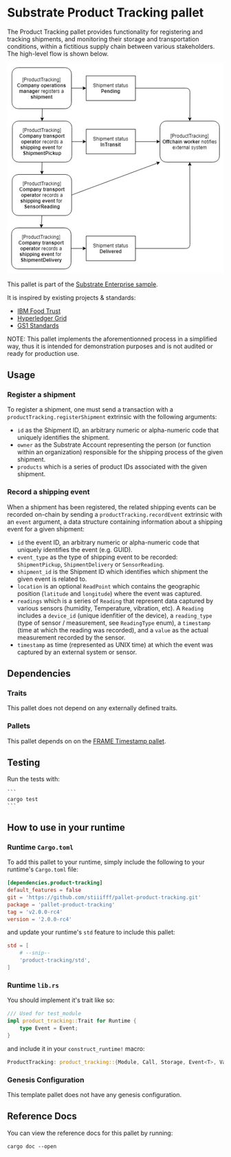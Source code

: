 # Substrate Product Tracking pallet

The Product Tracking pallet provides functionality for registering and tracking shipments, and monitoring their storage and transportation conditions, within a fictitious supply chain between various stakeholders.
The high-level flow is shown below.

![shipment flow](shipment_flow.png)

This pallet is part of the [Substrate Enterprise sample](https://github.com/gautamdhameja/substrate-enterprise-sample).

It is inspired by existing projects & standards:
- [IBM Food Trust](https://github.com/IBM/IFT-Developer-Zone/wiki/APIs)
- [Hyperledger Grid](https://www.hyperledger.org/use/grid)
- [GS1 Standards](https://www.gs1.org/standards)

NOTE: This pallet implements the aforementionned process in a simplified way, thus it is intended for demonstration purposes and is not audited or ready for production use.

## Usage

### Register a shipment

To register a shipment, one must send a transaction with a `productTracking.registerShipment` extrinsic with the following arguments:
- `id` as the Shipment ID, an arbitrary numeric or alpha-numeric code that uniquely identifies the shipment.
- `owner` as the Substrate Account representing the person (or function within an organization) responsible for the shipping process of the given shipment.
- `products` which is a series of product IDs associated with the given shipment.

### Record a shipping event

When a shipment has been registered, the related shipping events can be recorded on-chain by sending a `productTracking.recordEvent` extrinsic with an `event` argument, a data structure containing information about a shipping event for a given shipment:
- `id` the event ID, an arbitrary numeric or alpha-numeric code that uniquely identifies the event (e.g. GUID).
- `event_type` as the type of shipping event to be recorded: `ShipmentPickup`, `ShipmentDelivery` or `SensorReading`.
- `shipment_id` is the Shipment ID which identifies which shipment the given event is related to.
- `location` is an optional `ReadPoint` which contains the geographic position (`latitude` and `longitude`) where the event was captured.
- `readings` which is a series of `Reading` that represent data captured by various sensors (humidity, Temperature, vibration, etc). A `Reading` includes a `device_id` (unique idenfitier of the device), a `reading_type` (type of sensor / measurement, see `ReadingType` enum), a `timestamp` (time at which the reading was recorded), and a `value` as the actual measurement recorded by the sensor.
- `timestamp` as time (represented as UNIX time) at which the event was captured by an external system or sensor.

## Dependencies

### Traits

This pallet does not depend on any externally defined traits.

### Pallets

This pallet depends on on the [FRAME Timestamp pallet](https://docs.rs/crate/pallet-timestamp).

## Testing

Run the tests with:

    ```
    cargo test
    ```

## How to use in your runtime

### Runtime `Cargo.toml`

To add this pallet to your runtime, simply include the following to your runtime's `Cargo.toml` file:

```TOML
[dependencies.product-tracking]
default_features = false
git = 'https://github.com/stiiifff/pallet-product-tracking.git'
package = 'pallet-product-tracking'
tag = 'v2.0.0-rc4'
version = '2.0.0-rc4'
```

and update your runtime's `std` feature to include this pallet:

```TOML
std = [
    # --snip--
    'product-tracking/std',
]
```

### Runtime `lib.rs`

You should implement it's trait like so:

```rust
/// Used for test_module
impl product_tracking::Trait for Runtime {
	type Event = Event;
}
```

and include it in your `construct_runtime!` macro:

```rust
ProductTracking: product_tracking::{Module, Call, Storage, Event<T>, ValidateUnsigned},
```

### Genesis Configuration

This template pallet does not have any genesis configuration.

## Reference Docs

You can view the reference docs for this pallet by running:

```
cargo doc --open
```
